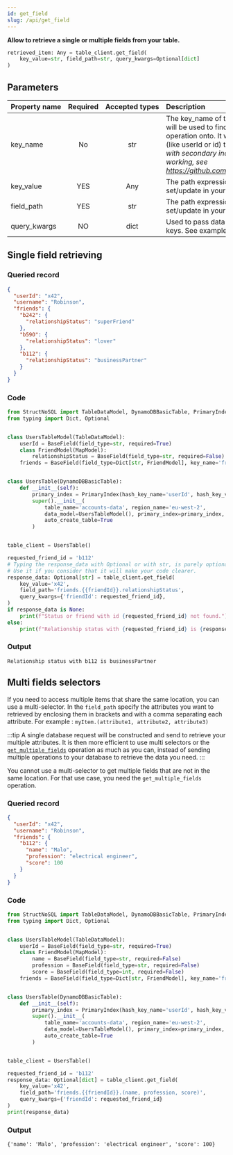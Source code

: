 ```yaml
---
id: get_field
slug: /api/get_field
---
```


**Allow to retrieve a single or multiple fields from your table.**

```python
retrieved_item: Any = table_client.get_field(
    key_value=str, field_path=str, query_kwargs=Optional[dict]
)
```

## Parameters

| Property&nbsp;name | Required | Accepted&nbsp;types | Description |
| ------------------ | :------: | :-----------------: | :---------- |
| key_name      | No       | str  | The key\_name of the primary or secondary index that will be used to find the record you want to perform the operation onto. It will usually be the primary index field (like userId or id) that you defined. _Note : The selection with secondary indexes is still in Beta and not fully working, see https://github.com/Robinson04/StructNoSQL/issues/10_
| key_value     | YES      | Any  | The path expression to target the attribute to set/update in your record. See [Field path selectors](../basics/field_path_selectors.md)
| field_path    | YES      | str  | The path expression to target the attribute to set/update in your record. See [Field path selectors](../basics/field_path_selectors.md)
| query_kwargs  | NO       | dict | Used to pass data to populate a field_path that contains keys. See example below :


## Single field retrieving

### Queried record
```json
{
  "userId": "x42",
  "username": "Robinson",
  "friends": {
    "b242": {
      "relationshipStatus": "superFriend"
    },
    "b59O": {
      "relationshipStatus": "lover"
    },
    "b112": {
      "relationshipStatus": "businessPartner"
    }
  }
}
```

### Code
```python
from StructNoSQL import TableDataModel, DynamoDBBasicTable, PrimaryIndex, BaseField, MapModel
from typing import Dict, Optional


class UsersTableModel(TableDataModel):
    userId = BaseField(field_type=str, required=True)
    class FriendModel(MapModel):
        relationshipStatus = BaseField(field_type=str, required=False)
    friends = BaseField(field_type=Dict[str, FriendModel], key_name='friendId', required=False)


class UsersTable(DynamoDBBasicTable):
    def __init__(self):
        primary_index = PrimaryIndex(hash_key_name='userId', hash_key_variable_python_type=str)
        super().__init__(
            table_name='accounts-data', region_name='eu-west-2',
            data_model=UsersTableModel(), primary_index=primary_index,
            auto_create_table=True
        )


table_client = UsersTable()

requested_friend_id = 'b112'
# Typing the response_data with Optional or with str, is purely optional.
# Use it if you consider that it will make your code clearer.
response_data: Optional[str] = table_client.get_field(
    key_value='x42',
    field_path='friends.{{friendId}}.relationshipStatus',
    query_kwargs={'friendId': requested_friend_id},
)
if response_data is None:
    print(f"Status or friend with id {requested_friend_id} not found.")
else:
    print(f"Relationship status with {requested_friend_id} is {response_data}")
```

### Output
```
Relationship status with b112 is businessPartner
```
        

## Multi fields selectors

If you need to access multiple items that share the same location, you can use a multi-selector. In the ```field_path```
specify the attributes you want to retrieved by enclosing them in brackets and with a comma separating each attribute.
For example : ```myItem.(attribute1, attribute2, attribute3)```

:::tip
A single database request will be constructed and send to retrieve your multiple attributes. It is then more efficient 
to use multi selectors or the [```get_multiple_fields```](./get_multiple_fields) operation as much as you can, instead of sending multiple 
operations to your database to retrieve the data you need.
:::

You cannot use a multi-selector to get multiple fields that are not in the same location. For that use case, you need
the ```get_multiple_fields``` operation.



### Queried record
```json
{
  "userId": "x42",
  "username": "Robinson",
  "friends": {
    "b112": {
      "name": "Malo",
      "profession": "electrical engineer",
      "score": 100
    }
  }
}
```

### Code
```python
from StructNoSQL import TableDataModel, DynamoDBBasicTable, PrimaryIndex, BaseField, MapModel
from typing import Dict, Optional


class UsersTableModel(TableDataModel):
    userId = BaseField(field_type=str, required=True)
    class FriendModel(MapModel):
        name = BaseField(field_type=str, required=False)
        profession = BaseField(field_type=str, required=False)
        score = BaseField(field_type=int, required=False)
    friends = BaseField(field_type=Dict[str, FriendModel], key_name='friendId', required=False)


class UsersTable(DynamoDBBasicTable):
    def __init__(self):
        primary_index = PrimaryIndex(hash_key_name='userId', hash_key_variable_python_type=str)
        super().__init__(
            table_name='accounts-data', region_name='eu-west-2',
            data_model=UsersTableModel(), primary_index=primary_index,
            auto_create_table=True
        )


table_client = UsersTable()

requested_friend_id = 'b112'
response_data: Optional[dict] = table_client.get_field(
    key_value='x42',
    field_path='friends.{{friendId}}.(name, profession, score)',
    query_kwargs={'friendId': requested_friend_id}
)
print(response_data)

```

### Output
```
{'name': 'Malo', 'profession': 'electrical engineer', 'score': 100}
```
        
 